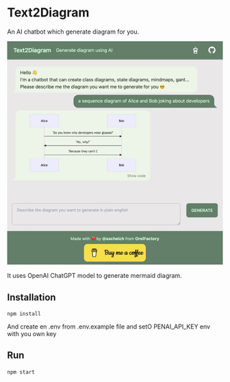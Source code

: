 # Text2Diagram

An AI chatbot which generate diagram for you.

![doc/screenshot.jpeg](doc/screenshot.jpeg)

It uses OpenAI ChatGPT model to generate mermaid diagram.

## Installation

    npm install

And create en .env from .env.example file and setO PENAI_API_KEY env with you own key

## Run 

    npm start